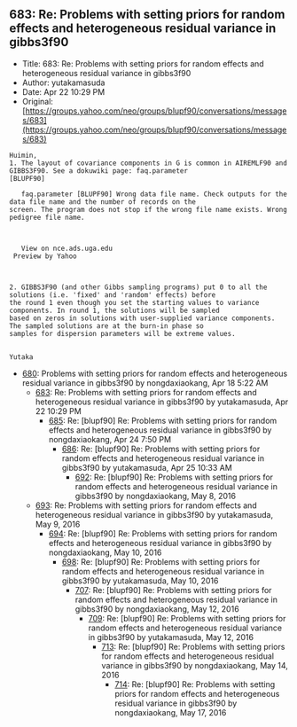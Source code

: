 ## 683: Re: Problems with setting priors for random effects and heterogeneous residual variance in gibbs3f90

- Title: 683: Re: Problems with setting priors for random effects and heterogeneous residual variance in gibbs3f90
- Author: yutakamasuda
- Date: Apr 22 10:29 PM
- Original: [https://groups.yahoo.com/neo/groups/blupf90/conversations/messages/683](https://groups.yahoo.com/neo/groups/blupf90/conversations/messages/683)

```
Huimin,
1. The layout of covariance components in G is common in AIREMLF90 and GIBBS3F90. See a dokuwiki page: faq.parameter
[BLUPF90]

   faq.parameter [BLUPF90] Wrong data file name. Check outputs for the data file name and the number of records on the
screen. The program does not stop if the wrong file name exists. Wrong pedigree file name.



   View on nce.ads.uga.edu   
 Preview by Yahoo 


  
2. GIBBS3F90 (and other Gibbs sampling programs) put 0 to all the solutions (i.e. 'fixed' and 'random' effects) before
the round 1 even though you set the starting values to variance components. In round 1, the solutions will be sampled
based on zeros in solutions with user-supplied variance components. The sampled solutions are at the burn-in phase so
samples for dispersion parameters will be extreme values.


Yutaka
```

- [680](0680.md): Problems with setting priors for random effects and heterogeneous residual variance in gibbs3f90 by nongdaxiaokang, Apr 18 5:22 AM
    - [683](0683.md): Re: Problems with setting priors for random effects and heterogeneous residual variance in gibbs3f90 by yutakamasuda, Apr 22 10:29 PM
        - [685](0685.md): Re: [blupf90] Re: Problems with setting priors for random effects and heterogeneous residual variance in gibbs3f90 by nongdaxiaokang, Apr 24 7:50 PM
            - [686](0686.md): Re: [blupf90] Re: Problems with setting priors for random effects and heterogeneous residual variance in gibbs3f90 by yutakamasuda, Apr 25 10:33 AM
                - [692](0692.md): Re: [blupf90] Re: Problems with setting priors for random effects and heterogeneous residual variance in gibbs3f90 by nongdaxiaokang, May 8, 2016
    - [693](0693.md): Re: Problems with setting priors for random effects and heterogeneous residual variance in gibbs3f90 by yutakamasuda, May 9, 2016
        - [694](0694.md): Re: [blupf90] Re: Problems with setting priors for random effects and heterogeneous residual variance in gibbs3f90 by nongdaxiaokang, May 10, 2016
            - [698](0698.md): Re: [blupf90] Re: Problems with setting priors for random effects and heterogeneous residual variance in gibbs3f90 by yutakamasuda, May 10, 2016
                - [707](0707.md): Re: [blupf90] Re: Problems with setting priors for random effects and heterogeneous residual variance in gibbs3f90 by nongdaxiaokang, May 12, 2016
                    - [709](0709.md): Re: [blupf90] Re: Problems with setting priors for random effects and heterogeneous residual variance in gibbs3f90 by yutakamasuda, May 12, 2016
                        - [713](0713.md): Re: [blupf90] Re: Problems with setting priors for random effects and heterogeneous residual variance in gibbs3f90 by nongdaxiaokang, May 14, 2016
                            - [714](0714.md): Re: [blupf90] Re: Problems with setting priors for random effects and heterogeneous residual variance in gibbs3f90 by nongdaxiaokang, May 17, 2016
